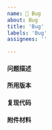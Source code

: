```yaml
---
name: 🐞 Bug
about: Bug
title: 'Bug'
labels: 'Bug'
assignees: ''

---
```


#### 问题描述


#### 所用版本


#### 复现代码


#### 附件材料